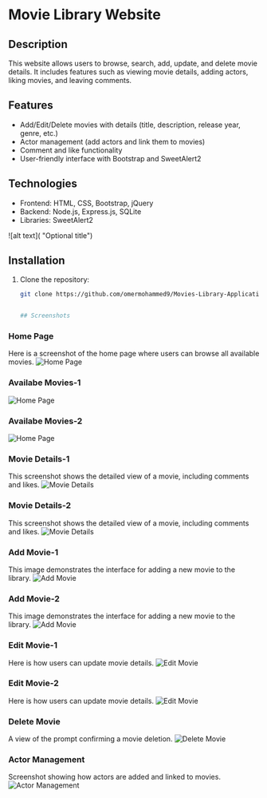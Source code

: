 # Movie Library Website

## Description
This website allows users to browse, search, add, update, and delete movie details. It includes features such as viewing movie details, adding actors, liking movies, and leaving comments.

## Features
- Add/Edit/Delete movies with details (title, description, release year, genre, etc.)
- Actor management (add actors and link them to movies)
- Comment and like functionality
- User-friendly interface with Bootstrap and SweetAlert2

## Technologies
- Frontend: HTML, CSS, Bootstrap, jQuery
- Backend: Node.js, Express.js, SQLite
- Libraries: SweetAlert2
  
![alt text]( "Optional title")

## Installation
1. Clone the repository:
   ```bash
   git clone https://github.com/omermohammed9/Movies-Library-Application-Pure-Platform.git


   ## Screenshots

### Home Page
Here is a screenshot of the home page where users can browse all available movies.
![Home Page](screenshots/1.png "Home Page of Movies Library")

### Availabe Movies-1
![Home Page](screenshots/2.png " Available Movies")

### Availabe Movies-2
![Home Page](screenshots/4.png " Available Movies")


### Movie Details-1
This screenshot shows the detailed view of a movie, including comments and likes.
![Movie Details](screenshots/6.png "Detailed View of a Movie")

### Movie Details-2
This screenshot shows the detailed view of a movie, including comments and likes.
![Movie Details](screenshots/7.png "Detailed View of a Movie")

### Add Movie-1
This image demonstrates the interface for adding a new movie to the library.
![Add Movie](screenshots/9.png "Add Movie Interface")

### Add Movie-2
This image demonstrates the interface for adding a new movie to the library.
![Add Movie](screenshots/10.png "Add Movie Interface")

### Edit Movie-1
Here is how users can update movie details.
![Edit Movie](screenshots/4.png "Edit Movie Interface")

### Edit Movie-2
Here is how users can update movie details.
![Edit Movie](screenshots/5.png "Edit Movie Interface")

### Delete Movie
A view of the prompt confirming a movie deletion.
![Delete Movie](screenshots/3.png "Delete Movie Confirmation")

### Actor Management
Screenshot showing how actors are added and linked to movies.
![Actor Management](screenshots/8.png "Actor Management Interface")

